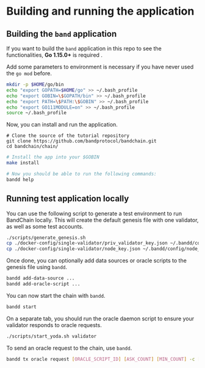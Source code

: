 # Building and running the application

## Building the `band` application

If you want to build the `band` application in this repo to see the functionalities, **Go 1.15.0+** is required .

Add some parameters to environment is necessary if you have never used the `go mod` before.

```bash
mkdir -p $HOME/go/bin
echo "export GOPATH=$HOME/go" >> ~/.bash_profile
echo "export GOBIN=\$GOPATH/bin" >> ~/.bash_profile
echo "export PATH=\$PATH:\$GOBIN" >> ~/.bash_profile
echo "export GO111MODULE=on" >> ~/.bash_profile
source ~/.bash_profile
```

Now, you can install and run the application.

```
# Clone the source of the tutorial repository
git clone https://github.com/bandprotocol/bandchain.git
cd bandchain/chain/
```

```bash
# Install the app into your $GOBIN
make install

# Now you should be able to run the following commands:
bandd help
```

## Running test application locally

You can use the following script to generate a test environment to run BandChain locally. This will create the default genesis file with one validator, as well as some test accounts.

```bash
./scripts/generate_genesis.sh
cp ./docker-config/single-validator/priv_validator_key.json ~/.bandd/config/priv_validator_key.json
cp ./docker-config/single-validator/node_key.json ~/.bandd/config/node_key.json
```

Once done, you can optionally add data sources or oracle scripts to the genesis file using `bandd`.

```bash
bandd add-data-source ...
bandd add-oracle-script ...
```

You can now start the chain with `bandd`.

```bash
bandd start
```

On a separate tab, you should run the oracle daemon script to ensure your validator responds to oracle requests.

```bash
./scripts/start_yoda.sh validator
```

To send an oracle request to the chain, use `bandd`.

```bash
bandd tx oracle request [ORACLE_SCRIPT_ID] [ASK_COUNT] [MIN_COUNT] -c [CALLDATA] --from requester --gas auto --keyring-backend test --from requester
```
